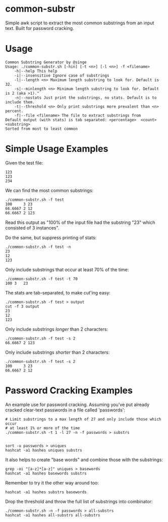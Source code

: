 # common-substr
Simple awk script to extract the most common substrings from an input text. Built for password cracking.

# Usage
```
Common Substring Generator by @singe
Usage: ./common-substr.sh [-hin] [-t <n>] [-l <n>] -f <filename>
	-h|--help This help
	-i|--insensitive Ignore case of substrings
	-l|--length <n> Maximum length substring to look for. Default is 32.
	-s|--minlength <n> Minimum length substring to look for. Default is 2 (aka >1)."
	-n|--nostats Just print the substrings, no stats. Default is to include them.
	-t|--threshold <n> Only print substrings more prevalent than <n> percent.
	-f|--file <filename> The file to extract substrings from
Default output (with stats) is tab separated: <percentage>	<count>	<substring>
Sorted from most to least common
```

# Simple Usage Examples

Given the test file:
```
123
123
234
```

We can find the most common substrings:
```
./common-substr.sh -f test
100     3 23
66.6667 2 12
66.6667 2 123
```
Read this output as "100% of the input file had the substring "23" which consisted of 3 instances".

Do the same, but suppress printing of stats:
```
./common-substr.sh -f test -n
23
12
123
```

Only include substrings that occur at least 70% of the time:
```
./common-substr.sh -f test -t 70
100	3	23
```

The stats are tab-separated, to make cut'ing easy:
```
./common-substr.sh -f test > output
cut -f 3 output
23
12
123
```

Only include substrings *longer* than 2 characters:
```
./common-substr.sh -f test -s 2 
66.6667 2 123
```

Only include substrings *shorter* than 2 characters:
```
./common-substr.sh -f test -s 2 
100     3 23
66.6667 2 12
```

# Password Cracking Examples

An example use for password cracking. Assuming you've put already cracked clear-text passwords in a file called 'passwords':
```
# Limit substrings to a max length of 27 and only include those which occur
# at least 1% or more of the time
./common-substr.sh -t 1 -l 27 -n -f passwords > substrs


sort -u passwords > uniques
hashcat -a1 hashes uniques substrs 
```

It also helps to create "base words" and combine those with the substrings:
```
grep -oi "[a-z]*[a-z]" uniques > basewords
hashcat -a1 hashes basewords substrs
```
Remember to try it the other way around too:
```
hashcat -a1 hashes substrs basewords
```

Drop the threshold and throw the full list of substrings into combinator:
```
./common-substr.sh -n -f passwords > all-substrs
hashcat -a1 hashes all-substrs all-substrs
```
